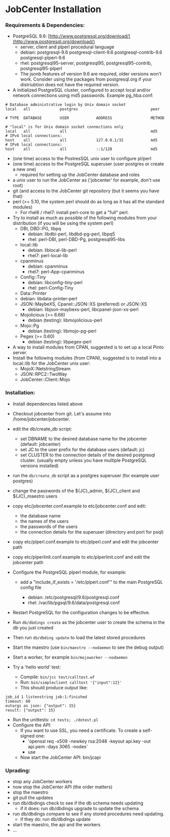 # JobCenter Installation

### Requirements & Dependencies:

*   PostgreSQL 9.6: [http://www.postgresql.org/download/](http://www.postgresql.org/download/)
    *   server, client and plperl procedural language
    *   debian: postgresql-9.6 postgresql-client-9.6 postgresql-contrib-9.6 postgresql-plperl-9.6
    *   rhel: postgresql95-server, postgresql95, postgresql95-contrib, postgresql95-plperl
    *   The jsonb features of version 9.6 are required, older versions won't
        work. Consider using the packages from postgresql.org if your
        distriubtion does not have the required version.
*   A initialized PostgreSQL cluster, configured to accept local and/or network connections
    using md5 passwords. Example pg_hba.conf:

```
# Database administrative login by Unix domain socket
local   all             postgres                                peer

# TYPE  DATABASE        USER            ADDRESS                 METHOD

# "local" is for Unix domain socket connections only
local   all             all                                     md5
# IPv4 local connections:
host    all             all             127.0.0.1/32            md5
# IPv6 local connections:
host    all             all             ::1/128                 md5

```

*   (one time) access to the PostresSQL unix user to configure pl/perl
*   (one time) access to the PostgreSQL superuser (user postgres or create a new one)
    * required for setting up the JobCenter database and roles
*   a unix user to run the JobCenter as ('jobcenter' for example, don't use root)
*   git (and access to the JobCenter git repository (but it seems you have
    that)
*   perl (>= 5.10, the system perl should do as long as it has all the
    standard modules)
    * For rhel6 / rhel7: install perl-core to get a "full" perl.
*   Try to install as much as possible of the following modules from your
    distribution (if you will be using the system perl)
    *   DBI, DBD::PG, libpq
        * debian: libdbi-perl, libdbd-pg-perl, libpq5
        * rhel: perl-DBI, perl-DBD-Pg, postgresql95-libs
    *   local::lib
        * debian: liblocal-lib-perl
        * rhel7: perl-local-lib
    *   cpanminus 
        * debian: cpanminus
        * rhel7: perl-App-cpanminus
    *   Config::Tiny
        * debian: libconfig-tiny-perl
        * rhel: perl-Config-Tiny
    *   Data::Printer
	* debian: libdata-printer-perl
    *   JSON::MaybeXS, Cpanel::JSON::XS (preferred) or JSON::XS
        * debian: libjson-maybexs-perl, libcpanel-json-xs-perl
    *   Mojolicious (>= 6.66)
        * debian (testing): libmojolicious-perl
    *   Mojo::Pg
        * debian (testing): libmojo-pg-perl
    *   Pegex (>= 0.60)
        * debian (testing): libpegex-perl
*   A way to install modules from CPAN, suggested is to set up a local Pinto
    server.
*   Install the following modules (from CPAN), suggested is to install into a local::lib
    for the JobCenter unix user:
    *   MojoX::NetstringStream
    *   JSON::RPC2::TwoWay
    *   JobCenter::Client::Mojo


### Installation:

*   Install dependencies listed above
*   Checkout jobcenter from git. Let's assume into
    /home/jobcenter/jobcenter.
*   edit the db/create_db script:
    *   set DBNAME to the desired database name for the jobcenter (default: jobcenter)
    *   set JC to the user prefix for the database users (default: jc)
    *   set CLUSTER to the connection details of the desired postgresql cluster.
        (usually empty unless you have multiple PostgreSQL versions 
        installed)
*   run the `db/create_db` script as a postgres superuser (for example user postgres)
*   change the passwords of the ${JC}_admin, ${JC}_client and ${JC}_maestro users
*   copy etc/jobcenter.conf.example to etc/jobcenter.conf and edit:
    *   the database name
    *   the names of the users
    *   the passwords of the users
    *   the connection details for the superuser (directory and port for psql)
*   copy etc/plperl.conf.example to etc/plperl.conf and edit the jobcenter
    path
*   copy etc/plperlinit.conf.example to etc/plperlinit.conf and edit the jobcenter
    path
*   Configure the PostgreSQL plperl module, for example:

    *   add a "include_if_exists = '<jobcenter>/etc/plperl.conf'" to the main PostgreSQL
        config file
        * debian: /etc/postgresql/9.6/postgresql.conf
        * rhel: /var/lib/pgsql/9.6/data/postgresql.conf
*   Restart PostgreSQL for the configuration changes to be effective.
*   Run `db/dbdings create` as the jobcenter user to create the schema in the db you
    just created
*   Then run `db/dbding update` to load the latest stored procedures
*   Start the maestro (use `bin/maestro --nodaemon` to see the debug output)
*   Start a worker, for example `bin/mojoworker --nodaemon`
*   Try a 'hello world' test:
    *   Compile: `bin/jcc test/calltest.wf`
    *   Run: `bin/simpleclient calltest '{"input":12}'`
    *   This should produce output like:
```
job_id 1 listenstring job:1:finished
timeout: 60
outargs as json: {"output": 15}
result: {"output": 15}
```
*   Run the unittests: `cd tests; ./dotest.pl`
*   Configure the API:
    *   If you want to use SSL, you need a certificate. To create a self-signed one:
        * 'openssl req -x509 -newkey rsa:2048 -keyout api.key -out api.pem -days 3065 -nodes'
        * use
    *   Now start the JobCenter API: bin/jcapi

### Uprading:

*   stop any JobCenter workers
*   now stop the JobCenter API (the order matters)
*   stop the maestro
*   git pull the updates
*   run db/dbdings check to see if the db schema needs updating
    *   if it does: run db/dbdings upgrade to update the schema
*   run db/dbdings compare to see if any stored procedures need updating.
    *   if they do: run db/dbdings update
*   start the maestro, the api and the workers
*   ...

